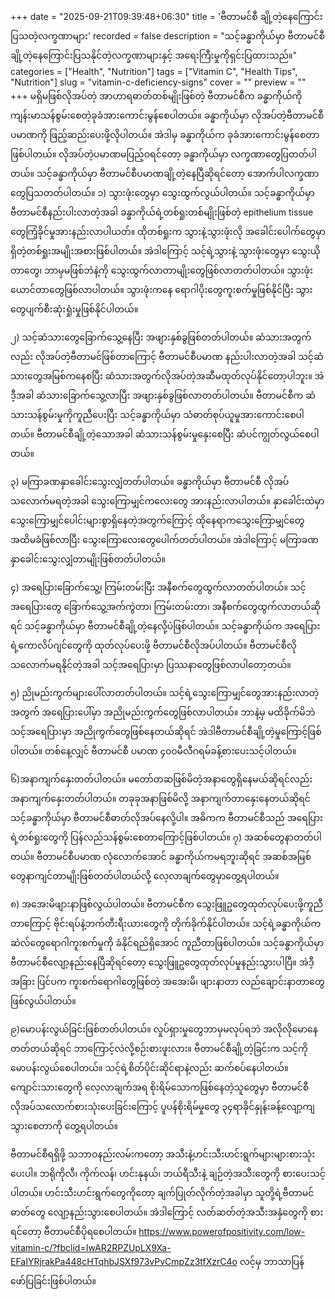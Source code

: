 +++
date = "2025-09-21T09:39:48+06:30"
title = 'ဗီတာမင်စီ ချို့တဲ့နေကြောင်း ပြသတဲ့လက္ခဏာများ'
recorded = false
description = "သင့်ခန္ဓာကိုယ်မှာ ဗီတာမင်စီချို့တဲ့နေကြောင်းပြသနိုင်တဲ့လက္ခဏာများနှင့် အရေးကြီးမှုကိုရှင်းပြထားသည်။"
categories = ["Health", "Nutrition"]
tags = ["Vitamin C", "Health Tips", "Nutrition"]
slug = "vitamin-c-deficiency-signs"
cover = ""
preview = ""
+++
မရှိမဖြစ်လိုအပ်တဲ့ အာဟာရဓာတ်တစ်မျိုးဖြစ်တဲ့ ဗီတာမင်စီက ခန္ဓာကိုယ်ကို ကျန်းမာသန်စွမ်းစေတဲ့ခုခံအားကောင်းမွန်စေပါတယ်။ ခန္ဓာကိုယ်မှာ လိုအပ်တဲ့ဗီတာမင်စီပမာဏကို ဖြည့်ဆည်းပေးဖို့လိုပါတယ်။ အဲဒါမှ ခန္ဓာကိုယ်က ခုခံအားကောင်းမွန်စေတာဖြစ်ပါတယ်။ လိုအပ်တဲ့ပမာဏမပြည့်ဝရင်တော့ ခန္ဓာကိုယ်မှာ လက္ခဏာတွေပြတတ်ပါတယ်။ သင့်ခန္ဓာကိုယ်မှာ ဗီတာမင်စီပမာဏချို့တဲ့နေပြီဆိုရင်တော့ အောက်ပါလက္ခဏာတွေပြသတတ်ပါတယ်။
၁) သွားဖုံးတွေမှာ သွေးထွက်လွယ်ပါတယ်။
သင့်ခန္ဓာကိုယ်မှာ ဗီတာမင်စီနည်းပါးလာတဲ့အခါ ခန္ဓာကိုယ်ရဲ့တစ်ရှုးတစ်မျိုးဖြစ်တဲ့ epithelium tissue တွေကြံ့ခိုင်မှုအားနည်းလာပါယတ်။ ထိုတစ်ရှုးက သွားနဲ့သွားဖုံးလို အခေါင်းပေါက်တွေမှာရှိတဲ့တစ်ရှုးအမျိုးအစားဖြစ်ပါတယ်။ အဲဒါကြောင့် သင့်ရဲ့သွားနဲ့ သွားဖုံးတွေမှာ သွေးယိုတာတွေ၊ ဘာမှမဖြစ်ဘဲနဲ့ကို သွေးထွက်လာတာမျိုးတွေဖြစ်လာတတ်ပါတယ်။ သွားဖုံးယောင်တာတွေဖြစ်လာပါတယ်။ သွားဖုံးကနေ ရောဂါပိုးတွေကူးစက်မှုဖြစ်နိုင်ပြီး သွားတွေပျက်စီးဆုံးရှုံးမှုဖြစ်နိုင်ပါတယ်။

၂) သင့်ဆံသားတွေခြောက်သွေ့နေပြီး အဖျားနှစ်ခွဖြစ်တတ်ပါတယ်။
ဆံသားအတွက်လည်း လိုအပ်တဲ့ဗီတာမင်ဖြစ်တာကြောင့် ဗီတာမင်စီပမာဏ နည်းပါးလာတဲ့အခါ သင့်ဆံသားတွေအမြစ်ကနေစပြီး ဆံသားအတွက်လိုအပ်တဲ့အဆီမထုတ်လုပ်နိုင်တော့ပါဘူး။ အဲဒီ့အခါ ဆံသားခြောက်သွေ့လာပြီး အဖျားနှစ်ခွဖြစ်လာတတ်ပါတယ်။ ဗီတာမင်စီက ဆံသားသန်စွမ်းမှုကိုကူညီပေးပြီး သင့်ခန္ဓာကိုယ်မှာ သံဓာတ်စုပ်ယူမှုအားကောင်းစေပါတယ်။ ဗီတာမင်စီချို့တဲ့သောအခါ ဆံသားသန်စွမ်းမှုနှေးစေပြီး ဆံပင်ကျွတ်လွယ်စေပါတယ်။

၃) မကြာခဏနှာခေါင်းသွေးလျှံတတ်ပါတယ်။
ခန္ဓာကိုယ်မှာ ဗီတာမင်စီ လိုအပ်သလောက်မရတဲ့အခါ သွေးကြောမျှင်ကလေးတွေ အားနည်းလာပါတယ်။ နှာခေါင်းထဲမှာ သွေးကြောမျှင်ပေါင်းများစွာရှိနေတဲ့အတွက်ကြောင့် ထိုနေရာကသွေးကြောမျှင်တွေ အထိမခံဖြစ်လာပြီး သွေးကြောလေးတွေပေါက်တတ်ပါတယ်။ အဲဒါကြောင့် မကြာခဏနှာခေါင်းသွေးလျှံတာမျိုးဖြစ်တတ်ပါတယ်။

၄) အရေပြားခြောက်သွေ့၊ ကြမ်းတမ်းပြီး အနီစက်တွေထွက်လာတတ်ပါတယ်။
သင့်အရေပြားတွေ ခြောက်သွေ့အက်ကွဲတာ၊ ကြမ်းတမ်းတာ၊ အနီစက်တွေထွက်လာတယ်ဆိုရင် သင့်ခန္ဓာကိုယ်မှာ ဗီတာမင်စီချို့တဲ့နေလို့ပဲဖြစ်ပါတယ်။ သင့်ခန္ဓာကိုယ်က အရေပြားရဲ့ကောလိပ်ဂျင်တွေကို ထုတ်လုပ်ပေးဖို့ ဗီတာမင်စီလိုအပ်ပါတယ်။ ဗီတာမင်စီလိုသလောက်မရနိုင်တဲ့အခါ သင့်အရေပြားမှာ ပြဿနာတွေဖြစ်လာပါတော့တယ်။

၅) ညိုမည်းကွက်များပေါ်လာတတ်ပါတယ်။
သင့်ရဲ့သွေးကြောမျှင်တွေအားနည်းလာတဲ့အတွက် အရေပြားပေါ်မှာ အညိုမည်းကွက်တွေဖြစ်လာပါတယ်။ ဘာနဲ့မှ မထိခိုက်မိဘဲ သင့်အရေပြားမှာ အညိုကွက်တွေဖြစ်နေတယ်ဆိုရင် အဲဒါဗီတာမင်စီချို့တဲ့မှုကြောင့်ဖြစ်ပါတယ်။ တစ်နေ့လျှင် ဗီတာမင်စီ
ပမာဏ ၄၀၀မီလီဂရမ်ခန့်စားပေးသင့်ပါတယ်။

၆)အနာကျက်နှေးတတ်ပါတယ်။
မတော်တဆဖြစ်မိတဲ့အနာတွေရှိနေမယ်ဆိုရင်လည်း အနာကျက်နှေးတတ်ပါတယ်။ တခုခုအနာဖြစ်မိလို့ အနာကျက်တာနှေးနေတယ်ဆိုရင် သင့်ခန္ဓာကိုယ်မှာ ဗီတာမင်စီဓာတ်လိုအပ်နေလို့ပါ။ အဓိကက ဗီတာမင်စီသည် အရေပြားရဲ့တစ်ရှုးတွေကို ပြန်လည်သန်စွမ်းစေတာကြောင့်ဖြစ်ပါတယ်။
၇) အဆစ်တွေနာတတ်ပါတယ်။
ဗီတာမင်စီပမာဏ လုံလောက်အောင် ခန္ဓာကိုယ်ကမရဘူးဆိုရင် အဆစ်အမြစ်တွေနာကျင်တာမျိုးဖြစ်တတ်ပါတယ်လို့ လေ့လာချက်တွေမှာတွေ့ရပါတယ်။

၈) အအေးမိဖျားနာဖြစ်လွယ်ပါတယ်။
ဗီတာမင်စီက သွေးဖြူဥတွေထုတ်လုပ်ပေးဖို့ကူညီတာကြောင့် ဗိုင်းရပ်နဲ့ဘက်တီးရီးယားတွေကို တိုက်ခိုက်နိုင်ပါတယ်။ သင့်ရဲ့ခန္ဓာကိုယ်ကဆဲလ်တွေရောဂါကူးစက်မှုကို ခံနိုင်ရည်ရှိအောင် ကူညီတာဖြစ်ပါတယ်။ သင့်ခန္ဓာကိုယ်မှာ ဗီတာမင်စီလျော့နည်းနေပြီဆိုရင်တော့ သွေးဖြူဥတွေထုတ်လုပ်မှုနည်းသွားပါပြီ။ အဲဒီ့အခြား ပြင်ပက ကူးစက်ရောဂါတွေဖြစ်တဲ့ အအေးမိ၊ ဖျားနာတာ လည်ချောင်းနာတာတွေဖြစ်လွယ်ပါတယ်။

၉)မောပန်းလွယ်ခြင်းဖြစ်တတ်ပါတယ်။
လှုပ်ရှားမှုတွေဘာမှမလုပ်ရဘဲ အလိုလိုမောနေတတ်တယ်ဆိုရင် ဘာကြောင့်လဲလို့စဉ်းစားဖူးလား။ ဗီတာမင်စီချို့တဲ့ခြင်းက သင့်ကိုမောပန်းလွယ်စေပါတယ်။ သင့်ရဲ့စိတ်ပိုင်းဆိုင်ရာနဲ့လည်း ဆက်စပ်နေပါတယ်။ ကျောင်းသားတွေကို လေ့လာချက်အရ စိုးရိမ်သောကဖြစ်နေတဲ့သူတွေမှာ ဗီတာမင်စီလိုအပ်သလောက်စားသုံးပေးခြင်းကြောင့် ပူပန်စိုးရိမ်မှုတွေ ၃၄ရာခိုင်နှုန်းခန့်လျော့ကျသွားစေတာကို တွေ့ရပါတယ်။

ဗီတာမင်စီရရှိဖို့ သဘာဝနည်းလမ်းကတော့ အသီးနဲ့ဟင်းသီးဟင်းရွက်များများစားသုံးပေးပါ။ ဘရိုကိုလီ၊ ကိုက်လန်၊ ဟင်းနုနယ်၊ ဘယ်ရီသီးနဲ့ ချဉ်တဲ့အသီးတွေကို စားပေးသင့်ပါတယ်။ ဟင်းသီးဟင်းရွက်တွေကိုတော့ ချက်ပြုတ်လိုက်တဲ့အခါမှာ သူတို့ရဲ့ဗီတာမင်ဓာတ်တွေ လျော့နည်းသွားစေပါတယ်။ အဲဒါကြောင့် လတ်ဆတ်တဲ့အသီးအနှံတွေကို စားရင်တော့ ဗီတာမင်စီပိုရစေပါတယ်။
https://www.powerofpositivity.com/low-vitamin-c/?fbclid=IwAR2RPZUpLX9Xa-EFaIYRjrakPa448cHTqhbJSXf973vPvCmpZz3tfXzrC4o လင့်မှ ဘာသာပြန်ဖော်ပြခြင်းဖြစ်ပါတယ်။ 